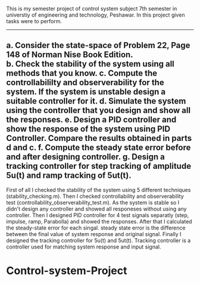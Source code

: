 This is my semester project of control system subject 7th semester in universtiy of engineering and technology, Peshawar. 
In this project given tasks were to perform.

-----------------------------------------------------------------------------------------------------
a. Consider the state-space of Problem 22, Page 148 of Norman Nise Book Edition.                                                                                         
b. Check the stability of the system using all methods that you know.
c. Compute the controllabililty and observerability for the system. If the system is unstable design a suitable controller for it.
d. Simulate the system using the controller that you design and show all the responses.
e. Design a PID controller and show the response of the system using PID Controller. Compare the results obtained in parts d and c.
f. Compute the steady state error before and after designing controller.
g. Design a tracking controller for step tracking of amplitude 5u(t) and ramp tracking of 5ut(t).
-----------------------------------------------------------------------------------------------------

First of all I checked the stability of the system using 5 different techniques (stability_checking.m).
Then I checked controllability and observerability test (controllability_observerability_test.m).
As the system is stable so I didn't design any controller and showed all responeses without using any controller.
Then I designed PID controller for 4 test signals separatly (step, impulse, ramp, Parabolla) and showed the responses.
After that I calculated the steady-state error for each singal. steady state error is the difference between the final value of system response and original signal.
Finally I designed the tracking controller for 5u(t) and 5ut(t). Tracking controller is a controller used for matching system response and input signal.

# Control-system-Project
